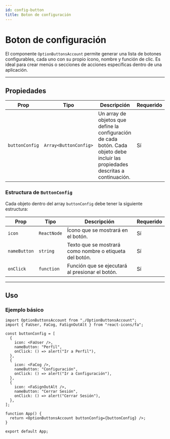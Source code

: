 ```yaml
---
id: config-button
title: Boton de configuración
---
```


# Boton de configuración

El componente `OptionButtonsAccount` permite generar una lista de botones configurables, cada uno con su propio ícono, nombre y función de clic. Es ideal para crear menús o secciones de acciones específicas dentro de una aplicación.

---

## Propiedades

| Prop           | Tipo                  | Descripción                                                                                                                       | Requerido |
| -------------- | --------------------- | --------------------------------------------------------------------------------------------------------------------------------- | --------- |
| `buttonConfig` | `Array<ButtonConfig>` | Un array de objetos que define la configuración de cada botón. Cada objeto debe incluir las propiedades descritas a continuación. | Sí        |

### **Estructura de `ButtonConfig`**

Cada objeto dentro del array `buttonConfig` debe tener la siguiente estructura:

| Prop         | Tipo        | Descripción                                             | Requerido |
| ------------ | ----------- | ------------------------------------------------------- | --------- |
| `icon`       | `ReactNode` | Ícono que se mostrará en el botón.                      | Sí        |
| `nameButton` | `string`    | Texto que se mostrará como nombre o etiqueta del botón. | Sí        |
| `onClick`    | `function`  | Función que se ejecutará al presionar el botón.         | Sí        |

---

## **Uso**

### **Ejemplo básico**

```tsx
import OptionButtonsAccount from "./OptionButtonsAccount";
import { FaUser, FaCog, FaSignOutAlt } from "react-icons/fa";

const buttonConfig = [
  {
    icon: <FaUser />,
    nameButton: "Perfil",
    onClick: () => alert("Ir a Perfil"),
  },
  {
    icon: <FaCog />,
    nameButton: "Configuración",
    onClick: () => alert("Ir a Configuración"),
  },
  {
    icon: <FaSignOutAlt />,
    nameButton: "Cerrar Sesión",
    onClick: () => alert("Cerrar Sesión"),
  },
];

function App() {
  return <OptionButtonsAccount buttonConfig={buttonConfig} />;
}

export default App;
```

